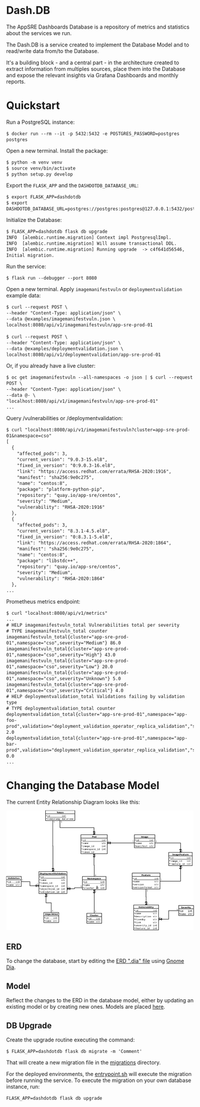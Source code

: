 # Dash.DB

The AppSRE Dashboards Database is a repository of metrics and statistics about
the services we run.

The Dash.DB is a service created to implement the Database Model and to
read/write data from/to the Database.

It's a building block - and a central part - in the architecture created to
extract information from multiples sources, place them into the Database and
expose the relevant insights via Grafana Dashboards and monthly reports.

# Quickstart

Run a PostgreSQL instance:

```
$ docker run --rm --it -p 5432:5432 -e POSTGRES_PASSWORD=postgres postgres
```

Open a new terminal. Install the package:

```
$ python -m venv venv
$ source venv/bin/activate
$ python setup.py develop
```

Export the `FLASK_APP` and the `DASHDOTDB_DATABASE_URL`:

```
$ export FLASK_APP=dashdotdb
$ export DASHDOTDB_DATABASE_URL=postgres://postgres:postgres@127.0.0.1:5432/postgres
```

Initialize the Database:

```
$ FLASK_APP=dashdotdb flask db upgrade
INFO  [alembic.runtime.migration] Context impl PostgresqlImpl.
INFO  [alembic.runtime.migration] Will assume transactional DDL.
INFO  [alembic.runtime.migration] Running upgrade  -> c4f641d56546, Initial migration.
```

Run the service:

```
$ flask run --debugger --port 8080
```

Open a new terminal. Apply `imagemanifestvuln` or `deploymentvalidation` 
example data:

```
$ curl --request POST \
--header "Content-Type: application/json" \
--data @examples/imagemanifestvuln.json \
localhost:8080/api/v1/imagemanifestvuln/app-sre-prod-01

$ curl --request POST \
--header "Content-Type: application/json" \
--data @examples/deploymentvalidation.json \
localhost:8080/api/v1/deploymentvalidation/app-sre-prod-01
```

Or, if you already have a live cluster:

```
$ oc get imagemanifestvuln --all-namespaces -o json | $ curl --request POST \
--header "Content-Type: application/json" \
--data @- \
"localhost:8080/api/v1/imagemanifestvuln/app-sre-prod-01"
...
```

Query /vulnerabilities or /deploymentvalidation:

```
$ curl "localhost:8080/api/v1/imagemanifestvuln?cluster=app-sre-prod-01&namespace=cso"
[
  {
    "affected_pods": 3,
    "current_version": "9.0.3-15.el8",
    "fixed_in_version": "0:9.0.3-16.el8",
    "link": "https://access.redhat.com/errata/RHSA-2020:1916",
    "manifest": "sha256:9e0c275",
    "name": "centos:8",
    "package": "platform-python-pip",
    "repository": "quay.io/app-sre/centos",
    "severity": "Medium",
    "vulnerability": "RHSA-2020:1916"
  },
  {
    "affected_pods": 3,
    "current_version": "8.3.1-4.5.el8",
    "fixed_in_version": "0:8.3.1-5.el8",
    "link": "https://access.redhat.com/errata/RHSA-2020:1864",
    "manifest": "sha256:9e0c275",
    "name": "centos:8",
    "package": "libstdc++",
    "repository": "quay.io/app-sre/centos",
    "severity": "Medium",
    "vulnerability": "RHSA-2020:1864"
  },
...
```

Prometheus metrics endpoint:

```
$ curl "localhost:8080/api/v1/metrics"
...
# HELP imagemanifestvuln_total Vulnerabilities total per severity
# TYPE imagemanifestvuln_total counter
imagemanifestvuln_total{cluster="app-sre-prod-01",namespace="cso",severity="Medium"} 86.0
imagemanifestvuln_total{cluster="app-sre-prod-01",namespace="cso",severity="High"} 43.0
imagemanifestvuln_total{cluster="app-sre-prod-01",namespace="cso",severity="Low"} 20.0
imagemanifestvuln_total{cluster="app-sre-prod-01",namespace="cso",severity="Unknown"} 5.0
imagemanifestvuln_total{cluster="app-sre-prod-01",namespace="cso",severity="Critical"} 4.0
# HELP deploymentvalidation_total Validations failing by validation type
# TYPE deploymentvalidation_total counter
deploymentvalidation_total{cluster="app-sre-prod-01",namespace="app-foo-prod",validation="deployment_validation_operator_replica_validation","status"=1.0} 2.0
deploymentvalidation_total{cluster="app-sre-prod-01",namespace="app-bar-prod",validation="deployment_validation_operator_replica_validation","status"=1.0} 0.0
...
```

# Changing the Database Model

The current Entity Relationship Diagram looks like this:

![](docs/dashdotdb.png)

## ERD

To change the database, start by editing the
[ERD ".dia" file](/docs/dashdotdb.dia) using
[Gnome Dia](https://wiki.gnome.org/Apps/Dia/).

## Model

Reflect the changes to the ERD in the database model, either by updating an
existing model or by creating new ones. Models are placed
[here](/dashdotdb/models/).

## DB Upgrade

Create the upgrade routine executing the command:

```
$ FLASK_APP=dashdotdb flask db migrate -m 'Comment'
```

That will create a new migration file in the
[migrations](/migrations/versions/) directory.

For the deployed environments, the [entrypoint.sh](entrypoint.sh) will
execute the migration before running the service. To execute the migration
on your own database instance, run:

```
FLASK_APP=dashdotdb flask db upgrade
```

